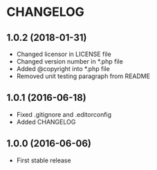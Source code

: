# CHANGELOG

## 1.0.2 (2018-01-31)

- Changed licensor in LICENSE file
- Changed version number in *.php file
- Added @copyright into *.php file
- Removed unit testing paragraph from README

## 1.0.1 (2016-06-18)

- Fixed .gitignore and .editorconfig
- Added CHANGELOG

## 1.0.0 (2016-06-06)

- First stable release
